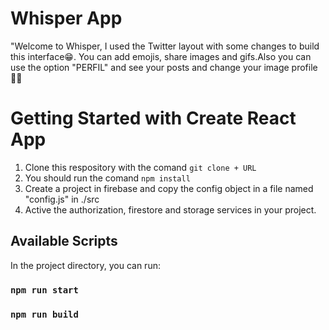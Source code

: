 # Whisper App

"Welcome to Whisper, I used the Twitter layout with some changes to build this interface😁. You can add emojis, share images and gifs.Also you can use the option "PERFIL" and see your posts and change your image profile 👨‍💻

# Getting Started with Create React App

1. Clone this respository with the comand `git clone + URL`
2. You should run the comand `npm install`
3. Create a project in firebase and copy the config object in a file named "config.js" in ./src
4. Active the authorization, firestore and storage services in your project.

## Available Scripts

In the project directory, you can run:

### `npm run start`

### `npm run build`
